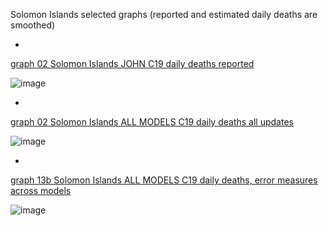 Solomon Islands selected graphs (reported and estimated daily deaths are smoothed) 

*

[graph 02 Solomon Islands JOHN C19 daily deaths reported](https://github.com/pourmalek/CovidLongitudinal/blob/main/output/countries/Solomon%20Islands/graph%2002%20Solomon%20Islands%20JOHN%20C19%20daily%20deaths%20reported.pdf)

![image](https://github.com/pourmalek/CovidLongitudinal/assets/30849720/88e7dc2f-1f38-43c6-a32b-d5e510d4ac14)

*

[graph 02 Solomon Islands ALL MODELS C19 daily deaths all updates](https://github.com/pourmalek/CovidLongitudinal/blob/main/output/countries/Solomon%20Islands/graph%2002%20Solomon%20Islands%20ALL%20MODELS%20C19%20daily%20deaths%20all%20updates.pdf)

![image](https://github.com/pourmalek/CovidLongitudinal/assets/30849720/c7a970c6-b02c-41a4-a7cc-ec4472755d2e)

*

[graph 13b Solomon Islands ALL MODELS C19 daily deaths, error measures across models](https://github.com/pourmalek/CovidLongitudinal/blob/main/output/countries/Solomon%20Islands/graph%2013b%20Solomon%20Islands%20ALL%20MODELS%20C19%20daily%20deaths%2C%20error%20measures%20across%20models.pdf)

![image](https://github.com/pourmalek/CovidLongitudinal/assets/30849720/6d265787-30c8-4bca-8744-e09c305358d1)
